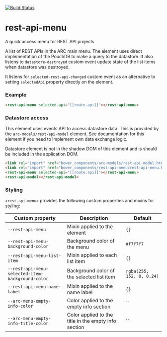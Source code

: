 [![Build Status](https://travis-ci.org/advanced-rest-client/rest-api-menu.svg?branch=stage)](https://travis-ci.org/advanced-rest-client/rest-api-menu)  

# rest-api-menu

A quick access menu for REST API projects

A list of REST APIs in the ARC main menu.
The element uses direct implementation of the PouchDB to make a query to the
datastore.
It also listens to `datastore-destroyed` custom event update state of the list
items when datastore was destroyed.

It listens for `selected-rest-api-changed` custom event as an alternative
to setting `selectedApi` property directly on the element.

### Example

```html
<rest-api-menu selected-api="[[route.api]]"></rest-api-menu>
```

### Datastore access

This element uses events API to access datastore data. This is provided by the
`arc-models/rest-api-model` element. See documentation for this element if you
need to implement own data exchange logic.

Datastore element is not in the shadow DOM of this element and is should be
included in the application DOM.

```html
<link rel="import" href="bower_components/arc-models/rest-api-model.html">
<link rel="import" href="bower_components/rest-api-menu/rest-api-menu.html">
<rest-api-menu selected-api="[[route.api]]"></rest-api-menu>
<rest-api-model></rest-api-model>
```

### Styling
`<rest-api-menu>` provides the following custom properties and mixins for styling:

Custom property | Description | Default
----------------|-------------|----------
`--rest-api-menu` | Mixin applied to the element | `{}`
`--rest-api-menu-background-color` | Background color of the menu | `#f7f7f7`
`--rest-api-menu-list-item` | Mixin applied to each list item | `{}`
`--rest-api-menu-selected-item-background-color` | Background color of the selected list item | `rgba(255, 152, 0, 0.24)`
`--rest-api-menu-name-label` | Mixin applied to the name label | `{}`
`--arc-menu-empty-info-color` | Color applied to the empty info section | ``
`--arc-menu-empty-info-title-color` | Color applied to the title in the empty info section | ``

